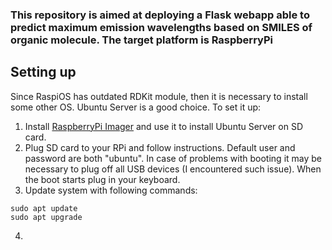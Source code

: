 ### This repository is aimed at deploying a Flask webapp able to predict maximum emission wavelengths based on SMILES of organic molecule. The target platform is RaspberryPi

## Setting up
Since RaspiOS has outdated RDKit module, then it is necessary to install some other OS. Ubuntu Server is a good choice. To set it up:

1. Install [RaspberryPi Imager](https://www.raspberrypi.org/blog/raspberry-pi-imager-imaging-utility/) and use it to install Ubuntu Server on SD card.
2. Plug SD card to your RPi and follow instructions. Default user and password are both "ubuntu". In case of problems with booting it may be necessary to plug off all USB devices (I encountered such issue). When the boot starts plug in your keyboard.
3. Update system with following commands:

```
sudo apt update
sudo apt upgrade
```

4. 
